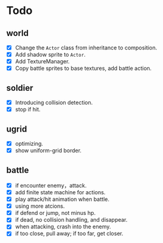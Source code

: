 # Todo

## world
- [x] Change the `Actor` class from inheritance to composition.
- [x] Add shadow sprite to `Actor`.
- [x] Add TextureManager.
- [x] Copy battle sprites to base textures, add battle action.

## soldier
- [x] Introducing collision detection.
- [x] stop if hit.

## ugrid
- [x] optimizing.
- [x] show uniform-grid border.

## battle
- [x] if encounter enemy，attack.
- [x] add finite state machine for actions.
- [x] play attack/hit animation when battle.
- [x] using more atcions.
- [x] if defend or jump, not minus hp.
- [x] if dead, no collision handling, and disappear.
- [x] when attacking, crash into the enemy.
- [x] if too close, pull away; if too far, get closer. 

